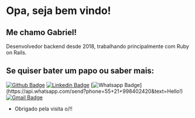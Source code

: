 
# Opa, seja bem vindo!

## Me chamo Gabriel!

Desenvolvedor backend desde 2018, trabalhando principalmente com Ruby on Rails.

## Se quiser bater um papo ou saber mais:
[![Github Badge](https://img.shields.io/badge/-Github-000?style=flat-square&logo=Github&logoColor=white&link=https://github.com/gabrielthleal)](https://github.com/gabrielthleal)
[![Linkedin Badge](https://img.shields.io/badge/-LinkedIn-blue?style=flat-square&logo=Linkedin&logoColor=white&link=https://www.linkedin.com/in/gabrielthleal/)](https://www.linkedin.com/in/gabrielthleal/)
[![Whatsapp Badge](https://img.shields.io/badge/-Whatsapp-4CA143?style=flat-square&labelColor=4CA143&logo=whatsapp&logoColor=white&link=https://api.whatsapp.com/send?phone=55+21+998402420&text=Hello!)](https://api.whatsapp.com/send?phone=55+21+998402420&text=Hello!)
[![Gmail Badge](https://img.shields.io/badge/-Gmail-c14438?style=flat-square&logo=Gmail&logoColor=white&link=mailto:gabrielthleal@gmail.com)](mailto:gabrielthleal@gmail.com)

- Obrigado pela visita o/!! 
